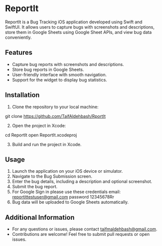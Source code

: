 # ReportIt

ReportIt is a Bug Tracking iOS application developed using Swift and SwiftUI. It allows users to capture bugs with screenshots and descriptions, store them in Google Sheets using Google Sheet APIs, and view bug data conveniently.

## Features

- Capture bug reports with screenshots and descriptions.
- Store bug reports in Google Sheets.
- User-friendly interface with smooth navigation.
- Support for the widget to display bug statistics.

## Installation

1. Clone the repository to your local machine:

git clone https://github.com/TaifAldehbash/RportIt


2. Open the project in Xcode:

cd ReportIt
open ReportIt.xcodeproj


3. Build and run the project in Xcode.
   

## Usage

1. Launch the application on your iOS device or simulator.
2. Navigate to the Bug Submission screen.
3. Enter the bug details, including a description and optional screenshot.
4. Submit the bug report.
5. For Google Sign in please use these credentials email: reportittestuser@gmail.com password 12345678Rr
6. Bug data will be uploaded to Google Sheets automatically.

## Additional Information

- For any questions or issues, please contact taifmaldehbash@gmail.com.
- Contributions are welcome! Feel free to submit pull requests or open issues.
